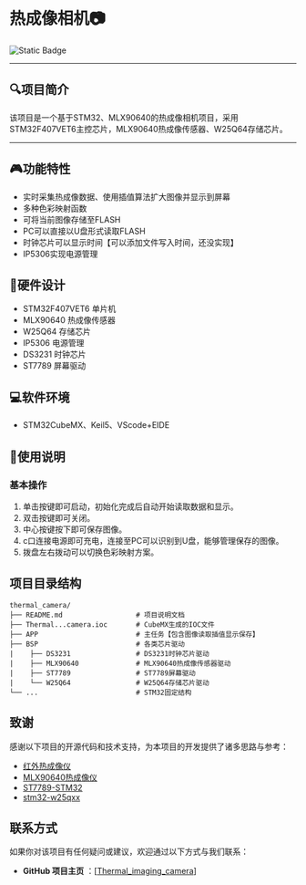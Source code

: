# 热成像相机📷

![Static Badge](https://img.shields.io/badge/:badgeContent)

---

## 🔍项目简介

该项目是一个基于STM32、MLX90640的热成像相机项目，采用STM32F407VET6主控芯片，MLX90640热成像传感器、W25Q64存储芯片。



---

## 🎮功能特性

  * 实时采集热成像数据、使用插值算法扩大图像并显示到屏幕
  * 多种色彩映射函数
  * 可将当前图像存储至FLASH
  * PC可以直接以U盘形式读取FLASH
  * 时钟芯片可以显示时间【可以添加文件写入时间，还没实现】
  * IP5306实现电源管理

## 🔌硬件设计

  * STM32F407VET6 单片机
  * MLX90640 热成像传感器
  * W25Q64 存储芯片
  * IP5306 电源管理
  * DS3231 时钟芯片
  * ST7789 屏幕驱动

## 💻软件环境

  * STM32CubeMX、Keil5、VScode+EIDE

## 📕使用说明

### 基本操作

  1. 单击按键即可启动，初始化完成后自动开始读取数据和显示。
  2. 双击按键即可关闭。
  3. 中心按键按下即可保存图像。
  4. c口连接电源即可充电，连接至PC可以识别到U盘，能够管理保存的图像。
  5. 拨盘左右拨动可以切换色彩映射方案。

## 项目目录结构

```
thermal_camera/
├── README.md                  # 项目说明文档
├── Thermal...camera.ioc       # CubeMX生成的IOC文件
├── APP                        # 主任务【包含图像读取插值显示保存】
├── BSP                        # 各类芯片驱动
|    ├── DS3231                # DS3231时钟芯片驱动
|    ├── MLX90640              # MLX90640热成像传感器驱动
|    ├── ST7789                # ST7789屏幕驱动
|    └── W25Q64                # W25Q64存储芯片驱动
└── ...                        # STM32固定结构
```

## 致谢

感谢以下项目的开源代码和技术支持，为本项目的开发提供了诸多思路与参考：

  * [红外热成像仪](https://oshwhub.com/qlexcel/xuan-zhuai)
  * [MLX90640热成像仪](https://oshwhub.com/sjj12345/mlx90640-re-cheng-xiang-yi)
  * [ST7789-STM32](https://github.com/Floyd-Fish/ST7789-STM32)
  * [stm32-w25qxx](https://github.com/lbthomsen/stm32-w25qxx)

## 联系方式

如果你对该项目有任何疑问或建议，欢迎通过以下方式与我们联系：

  * **GitHub 项目主页** ：[[Thermal_imaging_camera](https://github.com/ZhangHan-star/Thermal_imaging_camera)]
